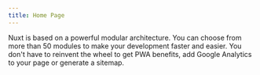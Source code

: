 ```yaml
---
title: Home Page
---
```


Nuxt is based on a powerful modular architecture. You can choose
from more than 50 modules to make your development faster and
easier. You don't have to reinvent the wheel to get PWA benefits,
add Google Analytics to your page or generate a sitemap.